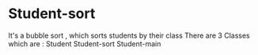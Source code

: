 # Student-sort
It's a bubble sort , which sorts students by their class
There are 3 Classes which are :
Student
Student-sort
Student-main

